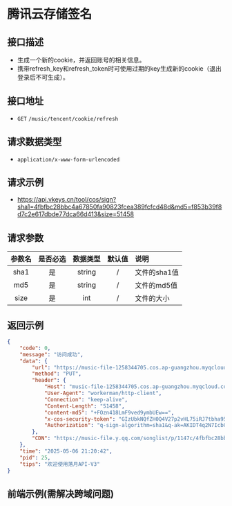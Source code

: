 # 腾讯云存储签名 <Badge type="tip" text="V3" /> <Badge type="new" text="new" />

## 接口描述
- 生成一个新的cookie，并返回账号的相关信息。
- 携带refresh_key和refresh_token时可使用过期的key生成新的cookie（退出登录后不可生成）。

## 接口地址
-  `GET` `/music/tencent/cookie/refresh`

## 请求数据类型
- `application/x-www-form-urlencoded`

## 请求示例
- https://api.vkeys.cn/tool/cos/sign?sha1=4fbfbc28bbc4a67850fa90823fcea389fcfcd48d&md5=f853b39f8d7c2e617dbde77dca66d413&size=51458

## 请求参数

<div class="table-overflow">

|      参数名      | 是否必选 |  数据类型  | 默认值 | 说明       |
|:-------------:|:----:|:------:|:---:|:---------|
|     sha1      |  是   | string |  /  | 文件的sha1值 |
|      md5      |  是   | string |  /  | 文件的md5值  |
|     size      |  是   |  int   |  /  | 文件的大小    |

</div>

## 返回示例
``` json
{
    "code": 0,
    "message": "访问成功",
    "data": {
        "url": "https://music-file-1258344705.cos.ap-guangzhou.myqcloud.com/songlist/p/1147c/4fbfbc28bbc4a67850fa90823fcea389fcfcd48d_c902.png",
        "method": "PUT",
        "header": {
            "Host": "music-file-1258344705.cos.ap-guangzhou.myqcloud.com",
            "User-Agent": "workerman/http-client",
            "Connection": "keep-alive",
            "Content-Length": "51458",
            "content-md5": "+FOzn418LmF9ved9ymbUEw==",
            "x-cos-security-token": "GIzUbkNQfZH0Q4V27p2vHL75iRJ7tbha95c7097b1d14c7841cc356f2b5f5fde5nmIWL_hRE2_mVvAGwAqCv3Rrfhx3s6nAKSgHxZq1vawdWHrH7YnX1NM7UPEgPSMgE466zts5CRzMbgFfEYBv0AEzh5iKkfS0kuQVudbrPNGloJwSGh9ZJg5lvIB7J-dt_rbtlqqImTNrvMPpFJmB9Ugyus4WJk_TVieUUafxixaXvNjhItDeRnb6xa403LV33dSbNaa_1dq5AmNw0wEVy2scKrtRtChNyn1G3TndRcUcqfxrYbbfT2NdGoKR4-kPVPmp8qkhOWzIPLv9ss7pMfJ6jR8xVZNF6cVgR7bdADUuMHMvRZmlwOhSaW7y3gIfaLcKLEzOVM0Jfa-k8SUJ2V5JUCdMu7nxYlQMvUuycn-AqOEAlM8UNtcC7pDexu_D3aR8zsEGtaPjVID5eSqEphjwg93zPsi6YS83uGrwqyfaj5vAewuOuqEHW-_GDbiUF21ebmGmFysI0V6U6UiwOsg9twv5AM4PFM_Snu8TNEG8u6CYUTsqsccAtYHaoD_Gg-IDqevp2tHm-wG29LGHgMIXhAimJXRz8E2NS_bLUm6vUSypPApEuwk8c-T-d7sNKKQ3NLNRHnQXfwV01H2eFLhZ4MZ2_V7qCnH-oi7CHjnbo_yJpY9nix2zHQ-QyL8nHGQ3O7p1F7GdcjfZNueFOUN_lmOyxsrwrEBaCxaeSFQ0sq0qClUqnZAy6UoHKCqjmymsCFp3IKJbok5TAXPSsSEvZXOvYMcwtiQkGcAjVBpFlc43u-f-1lRqrcCLwZgW3WXnDB90M2QNfejIb19j_AVX3A9IpZk8xUuQmA0SsEiID55VQMg01MgCVPfp-8M21xVqDiVi3VAYlR-nu4aiBJzPJ9SfTUwDDqP3Yz4LCl6vsrxgFk3hHgMNy1juD28za_K8D1qgaaT8z53uc9vLlkWc6Wky_Zffv_cf4f4VIN7myW_si7XHr4_Y4OYshk1TJldOg2BXUsaGaxVEpspnzg48a2xa_GTeGb89V_H1RK7K3F854VYBK3ITRMFD-rCL6rbCMpHR3iBZ3qGuQWAzsQ",
            "Authorization": "q-sign-algorithm=sha1&q-ak=AKIDT4q2N7IcbGEJoS1J2U7y0eAqY4ndvk3TzzFa_avW2x3vbHMrmWbdtQQmnpTQz-Qp&q-sign-time=1746537582;1746539442&q-key-time=1746537582;1746539442&q-header-list=content-length;content-md5;host;x-cos-security-token&q-url-param-list=&q-signature=cd9d5033f413b66abbc91eae0c16a979bbed50ad"
        },
        "CDN": "https://music-file.y.qq.com/songlist/p/1147c/4fbfbc28bbc4a67850fa90823fcea389fcfcd48d_c902.png"
    },
    "time": "2025-05-06 21:20:42",
    "pid": 25,
    "tips": "欢迎使用落月API-V3"
}
```

## 前端示例(需解决跨域问题)
